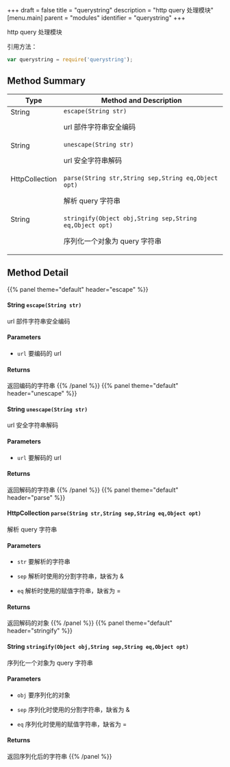 +++
draft = false
title = "querystring"
description = "http query 处理模块"
[menu.main]
parent = "modules"
identifier = "querystring"
+++

http query 处理模块

引用方法： 
```js
var querystring = require('querystring');
```

## Method Summary

Type                           | Method and Description
-------------------------------|---------------------------------------------
String            | `escape(String str)`<p>url 部件字符串安全编码</p>
String            | `unescape(String str)`<p>url 安全字符串解码</p>
HttpCollection            | `parse(String str,String sep,String eq,Object opt)`<p>解析 query 字符串</p>
String            | `stringify(Object obj,String sep,String eq,Object opt)`<p>序列化一个对象为 query 字符串</p>

## Method Detail

{{% panel theme="default" header="escape" %}}
#### **String** `escape(String str)`

url 部件字符串安全编码

#### Parameters
* `url` 要编码的 url 

#### Returns
返回编码的字符串
{{% /panel %}}
{{% panel theme="default" header="unescape" %}}
#### **String** `unescape(String str)`

url 安全字符串解码

#### Parameters
* `url` 要解码的 url 

#### Returns
返回解码的字符串
{{% /panel %}}
{{% panel theme="default" header="parse" %}}
#### **HttpCollection** `parse(String str,String sep,String eq,Object opt)`

解析 query 字符串

#### Parameters
* `str` 要解析的字符串 

* `sep` 解析时使用的分割字符串，缺省为 & 

* `eq` 解析时使用的赋值字符串，缺省为 = 

#### Returns
返回解码的对象
{{% /panel %}}
{{% panel theme="default" header="stringify" %}}
#### **String** `stringify(Object obj,String sep,String eq,Object opt)`

序列化一个对象为 query 字符串

#### Parameters
* `obj` 要序列化的对象 

* `sep` 序列化时使用的分割字符串，缺省为 & 

* `eq` 序列化时使用的赋值字符串，缺省为 = 

#### Returns
返回序列化后的字符串
{{% /panel %}}

<style>
  td {
    vertical-align: top;
  }
</style>
